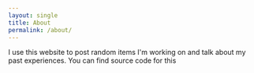 ```yaml
---
layout: single
title: About
permalink: /about/
---
```


I use this website to post random items I'm working on and talk about my past experiences. You can find source code for this 

